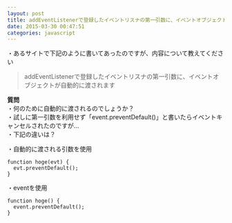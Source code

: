 ```yaml
---
layout: post
title: addEventListenerで登録したイベントリスナの第一引数に、イベントオブジェクトが自動的に渡されます
date: 2015-03-30 00:47:51
categories: javascript
---
```

<p>・あるサイトで下記のように書いてあったのですが、内容について教えてください</p>

<blockquote>
  <p>addEventListenerで登録したイベントリスナの第一引数に、イベントオブジェクトが自動的に渡されます</p>
</blockquote>

<p><strong>質問</strong><br>
・何のために自動的に渡されるのでしょうか？<br>
・試しに第一引数を利用せず「event.preventDefault()」と書いたらイベントキャンセルされたのですが…<br>
・下記の違いは？</p>

<p>・自動的に渡される引数を使用</p>

<pre><code>function hoge(evt) {
  evt.preventDefault();
}
</code></pre>

<p>・eventを使用</p>

<pre><code>function hoge() {
  event.preventDefault();
}
</code></pre>

